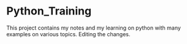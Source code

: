 # Python_Training
This project contains my notes and my learning on python with many examples on various topics.
Editing the changes.
